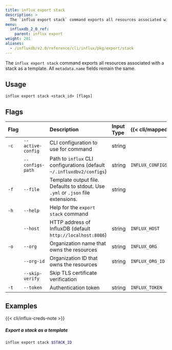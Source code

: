 ```yaml
---
title: influx export stack
description: >
  The `influx export stack` command exports all resources associated with a stack as an InfluxDB template.
menu:
  influxdb_2_0_ref:
    parent: influx export
weight: 201
aliases:
  - /influxdb/v2.0/reference/cli/influx/pkg/export/stack
---
```


The `influx export stack` command exports all resources associated with a stack as a template.
All `metadata.name` fields remain the same.

## Usage
```
influx export stack <stack_id> [flags]
```

## Flags
| Flag |                   | Description                                                                      | Input Type | {{< cli/mapped >}}   |
|:---- |:---               |:-----------                                                                      |:---------- |:------------------   |
| `-c` | `--active-config` | CLI configuration to use for command                                             | string     |                      |
|      | `--configs-path`  | Path to `influx` CLI configurations (default `~/.influxdbv2/configs`)            | string     |`INFLUX_CONFIGS_PATH` |
| `-f` | `--file`          | Template output file. Defaults to stdout. Use `.yml` or `.json` file extensions. | string     |                      |
| `-h` | `--help`          | Help for the `export stack` command                                              |            |                      |
|      | `--host`          | HTTP address of InfluxDB (default `http://localhost:8086`)                       | string     | `INFLUX_HOST`        |
| `-o` | `--org`           | Organization name that owns the resources                                        | string     | `INFLUX_ORG`         |
|      | `--org-id`        | Organization ID that owns the resources                                          | string     | `INFLUX_ORG_ID`      |
|      | `--skip-verify`   | Skip TLS certificate verification                                                |            |                      |
| `-t` | `--token`         | Authentication token                                                             | string     | `INFLUX_TOKEN`       |

## Examples

{{< cli/influx-creds-note >}}

##### Export a stack as a template
```sh
influx export stack $STACK_ID
```
